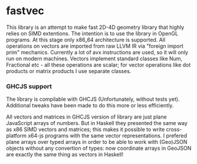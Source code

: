 # fastvec

This library is an attempt to make fast 2D-4D geometry library that highly relies on SIMD extentions.
The intention is to use the library in OpenGL programs.
At this stage only x86_64 architecture is supported.
All operations on vectors are imported from raw LLVM IR via "foreign import prim" mechanics.
Currently a lot of avx instructions are used, so it will only run on modern machines.
Vectors implement standard classes like Num, Fractional etc - all these operations are scalar;
for vector operations like dot products or matrix products I use separate classes.

### GHCJS support

The library is compilable with GHCJS (Unfortunately, without tests yet).
Additional tweaks have been made to do this more or less efficiently.

All vectors and matrices in GHCJS version of library are just plane JavaScript arrays of numbers.
But in Haskell they presented the same way as x86 SIMD vectors and matrices;
this makes it possible to write cross-platform x64-js programs with the same vector representations.
I prefered plane arrays over typed arrays in order to be able to work with (Geo)JSON objects without any convertion of types: now coordinate arrays in GeoJSON are exactly the same thing as vectors in Haskell!
